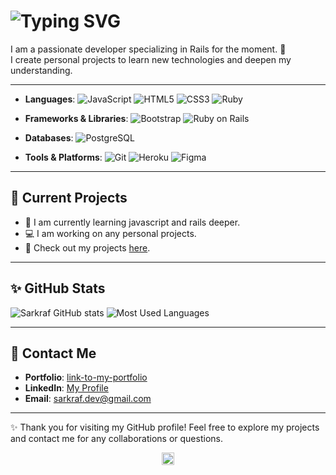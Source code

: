 # ![Typing SVG](https://readme-typing-svg.demolab.com?font=Fira+Code&weight=900&size=35&duration=4500&pause=1000&color=DC100FD4&vCenter=true&width=710&height=70&lines=%F0%9F%91%8B+Welcome+to+my+GitHub+Profile+!;Feel+free+to+explore+my+projects)

I am a passionate developer specializing in Rails for the moment. 🚀<br>
I create personal projects to learn new technologies and deepen my understanding.

---

- **Languages**:
  ![JavaScript](https://img.shields.io/badge/JavaScript-F7DF1E?style=flat&logo=javascript&logoColor=black)
  ![HTML5](https://img.shields.io/badge/HTML5-E34F26?style=flat&logo=html5&logoColor=white)
  ![CSS3](https://img.shields.io/badge/CSS3-1572B6?style=flat&logo=css3&logoColor=white)
  ![Ruby](https://img.shields.io/badge/Ruby-CC342D?style=flat&logo=ruby&logoColor=white)

- **Frameworks & Libraries**:
  ![Bootstrap](https://img.shields.io/badge/Bootstrap-563D7C?style=flat&logo=bootstrap&logoColor=white)
  ![Ruby on Rails](https://img.shields.io/badge/Rails-CC0000?style=flat&logo=rubyonrails&logoColor=white)

- **Databases**:
  ![PostgreSQL](https://img.shields.io/badge/PostgreSQL-336791?style=flat&logo=postgresql&logoColor=white)

- **Tools & Platforms**:
  ![Git](https://img.shields.io/badge/Git-F05032?style=flat&logo=git&logoColor=white)
  ![Heroku](https://img.shields.io/badge/Heroku-430098?style=flat&logo=heroku&logoColor=white)
  ![Figma](https://img.shields.io/badge/Figma-F24E1E?style=flat&logo=figma&logoColor=white)

---

## 🔭 Current Projects

- 🌱 I am currently learning javascript and rails deeper.
- 💻 I am working on any personal projects.
- 🔗 Check out my projects [here](https://github.com/Sarkraf?tab=repositories).

---

## ✨ GitHub Stats

![Sarkraf GitHub stats](https://github-readme-stats.vercel.app/api?username=Sarkraf&show_icons=true&theme=radical)
![Most Used Languages](https://github-readme-stats.vercel.app/api/top-langs/?username=Sarkraf&layout=donut&size_weight=1&count_weight=0&theme=radical)

---

## 🤝 Contact Me

- **Portfolio**: [link-to-my-portfolio](https://img.freepik.com/vecteurs-libre/bientot-texte-fond-sombre-lever-soleil-abstrait-effet-mouvement_157027-1073.jpg?t=st=1731857566~exp=1731861166~hmac=adc7c7b9e6110598dceb4418b75c27dbfd4ebe5afa3b2687f96be2b7fe8bd19b&w=1380)
- **LinkedIn**: [My Profile](https://www.linkedin.com/in/arnaud-floriani-developpeur/)
- **Email**: sarkraf.dev@gmail.com

---

✨ Thank you for visiting my GitHub profile! Feel free to explore my projects and contact me for any collaborations or questions.

<div align="center">
  <img src="https://komarev.com/ghpvc/?username=Sarkraf&color=red&style=plastic&label=👀" alt="Views" height="20">
</div>
